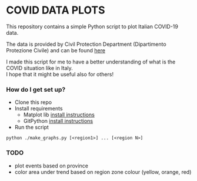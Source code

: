 # COVID DATA PLOTS 

This repository contains a simple Python script to plot Italian COVID-19 data.  

The data is provided by Civil Protection Department (Dipartimento Protezione Civile) and can be found [here](https://github.com/pcm-dpc/COVID-19)

I made this script for me to have a better understanding of what is the COVID situation like in Italy.  
I hope that it might be useful also for others! 

### How do I get set up?

* Clone this repo
* Install requirements
  * Matplot lib [install instructions](https://matplotlib.org/users/installing.html#installing-an-official-release)
  * GitPython [install instructions](https://gitpython.readthedocs.io/en/stable/intro.html#installing-gitpython)
* Run the script
```
python ./make_graphs.py [<region1>] ... [<region N>]
```

### TODO
* plot events based on province
* color area under trend based on region zone colour (yellow, orange, red)
